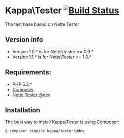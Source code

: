 # Kappa\Tester [![Build Status](https://travis-ci.org/Kappa-org/Tester.png?branch=master)](https://travis-ci.org/Kappa-org/Tester)

The test base based on Nette Tester

## Version info

* Version 1.0.* is for Nette\Tester <= 0.9.*
* Version 1.1.* is for Nette\Tester <= 1.0.*

## Requirements:

* PHP 5.3.*
* [Composer](http://getcomposer.org/)
* [Nette Tester @dev](https://github.com/nette/tester)

## Installation
The best way to install Kappa\Tester is using Composer:

```bash
$ composer require kappa/tester:@dev
```